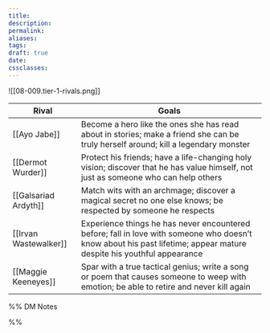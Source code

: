 ```yaml
---
title: 
description: 
permalink: 
aliases: 
tags: 
draft: true
date: 
cssclasses:
---
```

![[08-009.tier-1-rivals.png]] 

| Rival                 | Goals                                                                                                                                                                |
| --------------------- | -------------------------------------------------------------------------------------------------------------------------------------------------------------------- |
| [[Ayo Jabe]]          | Become a hero like the ones she has read about in stories; make a friend she can be truly herself around; kill a legendary monster                                   |
| [[Dermot Wurder]]     | Protect his friends; have a life-changing holy vision; discover that he has value himself, not just as someone who can help others                                   |
| [[Galsariad Ardyth]]  | Match wits with an archmage; discover a magical secret no one else knows; be respected by someone he respects                                                        |
| [[Irvan Wastewalker]] | Experience things he has never encountered before; fall in love with someone who doesn’t know about his past lifetime; appear mature despite his youthful appearance |
| [[Maggie Keeneyes]]   | Spar with a true tactical genius; write a song or poem that causes someone to weep with emotion; be able to retire and never kill again                              |


%% DM Notes


%%
